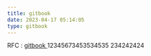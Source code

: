 ```yaml
---
title: gitbook
date: 2023-04-17 05:14:05
type: gitbook
---
```




RFC : [ gitbook ](https://itoos-organization.gitbook.io/rfc/)
12345673453534535
234242424
